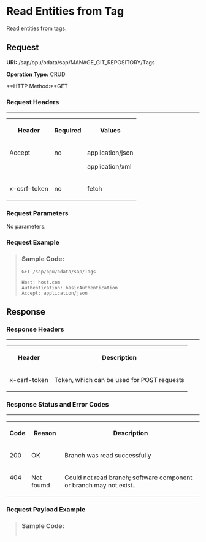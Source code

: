 <!-- loio6771f668a83d463395c54a5c36319819 -->

# Read Entities from Tag

Read entities from tags.



<a name="loio6771f668a83d463395c54a5c36319819__section_y3t_354_bpb"/>

## Request

**URI:** /sap/opu/odata/sap/MANAGE\_GIT\_REPOSITORY/Tags

**Operation Type:** CRUD

**HTTP Method:**GET



### Request Headers

****


<table>
<tr>
<th valign="top">

Header

</th>
<th valign="top">

Required

</th>
<th valign="top">

Values

</th>
</tr>
<tr>
<td valign="top">

Accept

</td>
<td valign="top">

no

</td>
<td valign="top">

application/json

application/xml

</td>
</tr>
<tr>
<td valign="top">

x-csrf-token

</td>
<td valign="top">

no

</td>
<td valign="top">

fetch

</td>
</tr>
</table>



### Request Parameters

No parameters.



### Request Example

> ### Sample Code:  
> ```
> GET /sap/opu/odata/sap/Tags 
> 
> Host: host.com
> Authentication: basicAuthentication
> Accept: application/json
> 
> ```



<a name="loio6771f668a83d463395c54a5c36319819__section_tbd_zq4_bpb"/>

## Response



### Response Headers

****


<table>
<tr>
<th valign="top">

Header

</th>
<th valign="top">

Description

</th>
</tr>
<tr>
<td valign="top">

x-csrf-token

</td>
<td valign="top">

Token, which can be used for POST requests

</td>
</tr>
</table>



### Response Status and Error Codes

****


<table>
<tr>
<th valign="top">

Code

</th>
<th valign="top">

Reason

</th>
<th valign="top">

Description

</th>
</tr>
<tr>
<td valign="top">

200

</td>
<td valign="top">

OK

</td>
<td valign="top">

Branch was read successfully

</td>
</tr>
<tr>
<td valign="top">

404

</td>
<td valign="top">

Not foumd

</td>
<td valign="top">

Could not read branch; software component or branch may not exist..

</td>
</tr>
</table>



### Request Payload Example

> ### Sample Code:  
> ```
> 
> ```

